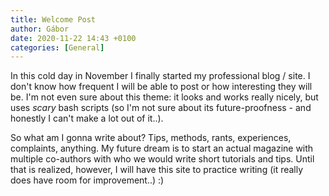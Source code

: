 ```yaml
---
title: Welcome Post
author: Gábor
date: 2020-11-22 14:43 +0100
categories: [General]
---
```


In this cold day in November I finally started my professional blog / site. I don't know how frequent I will be able to post or how interesting they will be. I'm not even sure about this theme: it looks and works really nicely, but uses *scary* bash scripts (so I'm not sure about its future-proofness - and honestly I can't make a lot out of it..).

So what am I gonna write about? Tips, methods, rants, experiences, complaints, anything. My future dream is to start an actual magazine with multiple co-authors with who we would write short tutorials and tips. Until that is realized, however, I will have this site to practice writing (it really does have room for improvement..) :)
